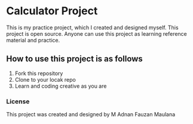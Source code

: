 # Calculator Project
This is my practice project, which I created and designed myself. This project is open source. Anyone can use this project as learning reference material and practice.

## How to use this project is as follows
1. Fork this repository
2. Clone to your locak repo
3. Learn and coding creative as you are

### License
This project was created and designed by M Adnan Fauzan Maulana